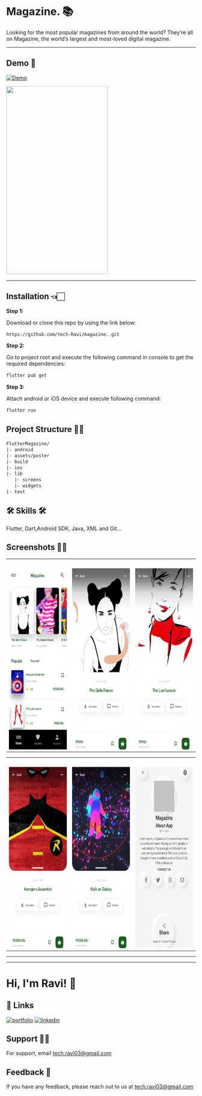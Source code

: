 # Magazine. 📚

Looking for the most popular magazines from around the world? They’re all on Magazine, the world’s largest and most-loved digital magazine.

----------------------------------------------------------
## Demo 🗽

[![Demo](https://img.shields.io/badge/APK-Magazine%20Apk-brightgreen)](https://drive.google.com/drive/folders/1s21F-txc0-SSvrzt92llC8Bx2kVs9IN3?usp=sharing)

<img src="https://github.com/tech-Ravi/magazine./blob/master/android/app/src/main/res/drawable/magazinegif.gif" width="270" height="500" />

----------------------------------------------------------


## Installation 👈🏻

**Step 1:**

Download or clone this repo by using the link below:

```bash
https://github.com/tech-Ravi/magazine..git
```

**Step 2:**

Go to project root and execute the following command in console to get the required dependencies: 

```bash
flutter pub get 
```

**Step 3:**

Attach android or iOS device and execute following command: 

```bash
flutter run 
```

## Project Structure ✍🏻

```
FlutterMagazine/
|- android
|- assets/poster
|- build
|- ios
|- lib
   |- screens
   |- widgets
|- test
```
## 🛠 Skills 🛠
Flutter, Dart,Android SDK, Java, XML and Git...

## Screenshots 🫵🏻

<table>
  <tr>
    <td></td>
     <td></td>
     <td></td>
     
  </tr>
  <tr>
    <td><img src="https://github.com/tech-Ravi/magazine./blob/master/android/app/src/main/res/drawable/Screenshot_20220524-003617.jpg" width=270 height=500></td>
    <td><img src="https://github.com/tech-Ravi/magazine./blob/master/android/app/src/main/res/drawable/Screenshot_20220524-003707.jpg" width=270 height=500></td>
    <td><img src="https://github.com/tech-Ravi/magazine./blob/master/android/app/src/main/res/drawable/Screenshot_20220524-003700.jpg" width=270 height=500></td>
 
 </table>
 
 <table>
  <tr>
    <td></td>
     <td></td>
     <td></td>
     
  </tr>
  <tr>
    <td><img src="https://github.com/tech-Ravi/magazine./blob/master/android/app/src/main/res/drawable/Screenshot_20220524-003718.jpg" width=270 height=500></td>
    <td><img src="https://github.com/tech-Ravi/magazine./blob/master/android/app/src/main/res/drawable/Screenshot_20220524-003726.jpg" width=270 height=500></td>
    <td><img src="https://github.com/tech-Ravi/magazine./blob/master/android/app/src/main/res/drawable/Screenshot_20220518-210830.jpg" width=270 height=500></td>
 
 </table>



----------------------------------------------
----------------------------------------------





# Hi, I'm Ravi! 👋


## 🔗 Links
[![portfolio](https://img.shields.io/badge/my_portfolio-000?style=for-the-badge&logo=ko-fi&logoColor=white)](http://ravi-prakash-jaiswal-1.jimdosite.com/)
[![linkedin](https://img.shields.io/badge/linkedin-0A66C2?style=for-the-badge&logo=linkedin&logoColor=white)](http://www.linkedin.com/in/ravi-prakash01)


## Support 🕺🕺

For support, email tech.ravi03@gmail.com


## Feedback 🎃

If you have any feedback, please reach out to us at tech.ravi03@gmail.com

